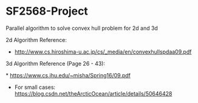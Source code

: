 # SF2568-Project
Parallel algorithm to solve convex hull problem for 2d and 3d

2d Algorithm Reference: 

* http://www.cs.hiroshima-u.ac.jp/cs/_media/en/convexhullspdaa09.pdf

3d Algorithm Reference (Page 26 - 43): 

* https://www.cs.jhu.edu/~misha/Spring16/09.pdf 
* For small cases: https://blog.csdn.net/theArcticOcean/article/details/50646428


